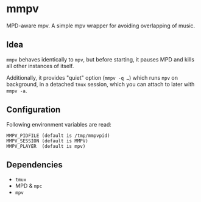 # mmpv

MPD-aware mpv. A simple mpv wrapper for avoiding overlapping of music.


## Idea

`mmpv` behaves identically to `mpv`, but before starting, it pauses MPD and kills all other instances of itself.

Additionally, it provides "quiet" option (`mmpv -q …`) which runs `mpv` on background, in a detached `tmux` session, which you can attach to later with `mmpv -a`.


## Configuration

Following environment variables are read:

    MMPV_PIDFILE (default is /tmp/mmpvpid)
    MMPV_SESSION (default is MMPV)
    MMPV_PLAYER  (default is mpv)


## Dependencies

  * `tmux`
  * MPD & `mpc`
  * `mpv`
